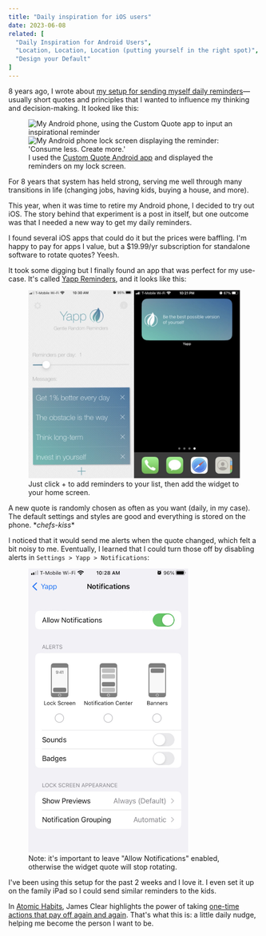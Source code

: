 ```yaml
---
title: "Daily inspiration for iOS users"
date: 2023-06-08
related: [
  "Daily Inspiration for Android Users",
  "Location, Location, Location (putting yourself in the right spot)",
  "Design your Default"
]
---
```


8 years ago, I wrote about [my setup for sending myself daily reminders]({{site.url}}/2015/09/11/daily-inspiration-for-android-users/)—usually short quotes and principles that I wanted to influence my thinking and decision-making. It looked like this:

<figure class="center">
  <img alt="My Android phone, using the Custom Quote app to input an inspirational reminder" src="/assets/images/phone-new-quote.png" loading="lazy" />
  <img alt="My Android phone lock screen displaying the reminder: 'Consume less. Create more.'" src="/assets/images/phone-home-screen.png" />
  <figcaption>I used the <a href="https://play.google.com/store/apps/details?id=com.heinzdevelopment.customquote" target="_blank">Custom Quote Android app</a> and displayed the reminders on my lock screen.</figcaption>
</figure>

For 8 years that system has held strong, serving me well through many transitions in life (changing jobs, having kids, buying a house, and more).

This year, when it was time to retire my Android phone, I decided to try out iOS. The story behind that experiment is a post in itself, but one outcome was that I needed a new way to get my daily reminders.

I found several iOS apps that could do it but the prices were baffling. I'm happy to pay for apps I value, but a $19.99/yr subscription for standalone software to rotate quotes? Yeesh.

It took some digging but I finally found an app that was perfect for my use-case. It's called [Yapp Reminders](https://apps.apple.com/au/app/yapp-reminders/id1437096658), and it looks like this:

<figure class="center">
  <img alt="My iPhone, showing the interface of the Yapp Reminders app and the Yapp widget placed on my home screen" src="/assets/images/iphone-yapp-screens.jpg" loading="lazy" />
  <figcaption>Just click + to add reminders to your list, then add the widget to your home screen.</figcaption>
</figure>

A new quote is randomly chosen as often as you want (daily, in my case). The default settings and styles are good and everything is stored on the phone. \**chefs-kiss*\*

I noticed that it would send me alerts when the quote changed, which felt a bit noisy to me. Eventually, I learned that I could turn those off by disabling alerts in `Settings > Yapp > Notifications`:

<figure class="center">
  <img width="320" alt="The Yapp notifications settings screen, with notifications enabled and alerts disabled" src="/assets/images/iphone-yapp-notifications.jpg" loading="lazy" />
  <figcaption>Note: it's important to leave "Allow Notifications" enabled, otherwise the widget quote will stop rotating.</figcaption>
</figure>

I've been using this setup for the past 2 weeks and I love it. I even set it up on the family iPad so I could send similar reminders to the kids.

In [Atomic Habits]({{site.url}}/books/#atomic-habits), James Clear highlights the power of taking [one-time actions that pay off again and again](https://twitter.com/JamesClear/status/962694722702790659). That's what this is: a little daily nudge, helping me become the person I want to be.
